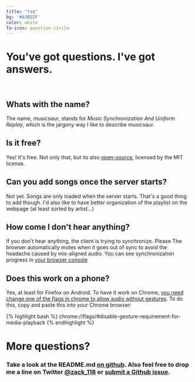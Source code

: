 ```yaml
---
title: "faq"
bg: '#63BD2F'
color: white
fa-icon: question-circle
---
```


# You've got questions. I've got answers.

<br>

## Whats with the name?

The name, *musicsaur*, stands for *Music Synchronization And Uniform Replay*, which is the jargony way I like to describe musicsaur.


## Is it free?

Yes! It's free. Not only that, but its also [open-source](https://github.com/schollz/musicsaur), licensed by the MIT license.

## Can you add songs once the server starts?

Not yet. Songs are only loaded when the server starts. That's a good thing to add though. I'd also like to have better organization of the playlist on the webpage (at least sorted by artist...)


## How come I don't hear anything?

If you don't hear anything, the client is trying to synchronize. Please The browser automatically mutes when it goes out of sync to avoid the headache caused by mis-aligned audio. You can see synchronization progress in [your browser console](https://webmasters.stackexchange.com/questions/8525/how-to-open-the-javascript-console-in-different-browsers)

## Does this work on a phone?

Yes, at least for Firefox on Android. To have it work on Chrome, [you need change one of the flags in chrome to allow audio without gestures](http://android.stackexchange.com/questions/59134/enable-autoplay-html5-video-in-chrome). To do this, copy and paste this into your Chrome browser:

{% highlight bash %}
chrome://flags/#disable-gesture-requirement-for-media-playback
{% endhighlight %}


# More questions?

### Take a look at the **README.md** [on github](https://github.com/schollz/musicsaur). Also feel free to drop me a line on Twitter [@zack_118](https://twitter.com/intent/tweet?screen_name=zack_118) or [submit a Github issue](https://github.com/schollz/musicsaur/issues).
